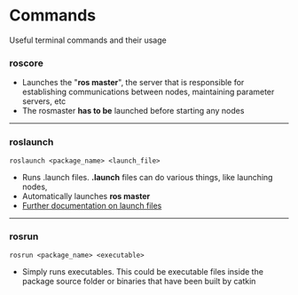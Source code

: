 # Commands

Useful terminal commands and their usage

### roscore

- Launches the "**ros master**", the server that is responsible for establishing communications between nodes, maintaining parameter servers, etc
- The rosmaster **has to be** launched before starting any nodes

---
### roslaunch

```roslaunch <package_name> <launch_file>```

- Runs .launch files. **.launch** files can do various things, like launching nodes,
- Automatically launches **ros master**
- [Further documentation on launch files](Launchfiles.md)

---
### rosrun

```rosrun <package_name> <executable>```

- Simply runs executables. This could be executable files inside the package source folder or binaries that have been built by catkin

